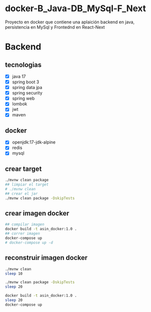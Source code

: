 # docker-B_Java-DB_MySql-F_Next
Proyecto en docker que contiene una aplaición backend en java, persistencia en MySql y Frontednd en React-Next


# Backend
## tecnologias
- [x] java 17
- [x] spring boot 3
- [x] spring data jpa
- [x] spring security
- [x] spring web
- [x] lombok
- [x] jwt
- [x] maven

## docker
- [x] openjdk:17-jdk-alpine
- [x] redis
- [x] mysql

## crear target
```bash
./mvnw clean package
## limpiar el target
# ./mvnw clean
## crear el jar
./mvnw clean package -DskipTests
```

## crear imagen docker
```bash
## compilar imagen
docker build -t asin_docker:1.0 .
## correr imagen
docker-compose up
# docker-compose up -d
```

## reconstruir imagen docker
```bash
./mvnw clean
sleep 10

./mvnw clean package -DskipTests
sleep 20

docker build -t asin_docker:1.0 .
sleep 20
docker-compose up
```
